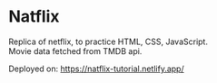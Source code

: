 # Natflix

Replica of netflix, to practice HTML, CSS, JavaScript.  
Movie data fetched from TMDB api.

Deployed on: https://natflix-tutorial.netlify.app/
